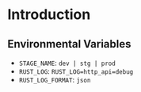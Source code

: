# Introduction

## Environmental Variables

- `STAGE_NAME`: `dev | stg | prod`
- `RUST_LOG`: `RUST_LOG=http_api=debug`
- `RUST_LOG_FORMAT`: `json`
